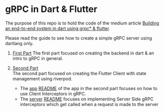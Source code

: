 # gRPC in Dart & Flutter

The purpose of this repo is to hold the code of the medium article [Building an end-to-end system in dart using grpc* & flutter](https://bettdougie.medium.com/building-an-end-to-end-system-using-grpc-flutter-part-1-d23b2356ed28).


Please read the guide to see how to create a simple gRPC server using dartlang only. 

1. [First Part](https://bettdougie.medium.com/building-an-end-to-end-system-using-grpc-flutter-part-1-d23b2356ed28)
The first part focused on creating the backend in dart & an intro to gRPC in general. 
2. [Second Part](https://bettdougie.medium.com/building-an-end-to-end-system-in-dart-using-grpc-flutter-part-2-with-riverpod-d08be216ebf5)   
The second part focused on creating the Flutter Client with state management using riverpod. 

    - The [app](app/) [README](app/README.md) of the app in the second part focuses on how to use Client Interceptors in gRPC.
    - The [server](server/) [README](server/README.md) focuses on implementing Server Side gRPC interceptors which get called when a request is made to the server
  